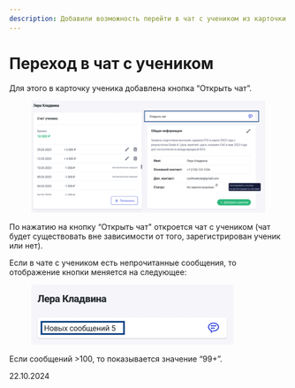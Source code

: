 ```yaml
---
description: Добавили возможность перейти в чат с учеником из карточки ученика
---
```


# Переход в чат с учеником

Для этого в карточку ученика добавлена кнопка “Открыть чат”.

<figure><img src="../../.gitbook/assets/image (19).png" alt=""><figcaption></figcaption></figure>

По нажатию на кнопку “Открыть чат" откроется чат с учеником (чат будет существовать вне зависимости от того, зарегистрирован ученик или нет).

Если в чате с учеником есть непрочитанные сообщения, то отображение кнопки меняется на следующее:

<figure><img src="../../.gitbook/assets/image (20).png" alt=""><figcaption></figcaption></figure>

Если сообщений >100, то показывается значение “99+”.

22.10.2024
